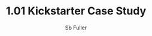 ---
layout: post
title: "1.01 Kickstarter Case Study"
tools: "Using: [R, SQL, Google Sheets]"
author: "Sb Fuller"
tags: [Kickstarter, R]
image: tn_05.png
---
